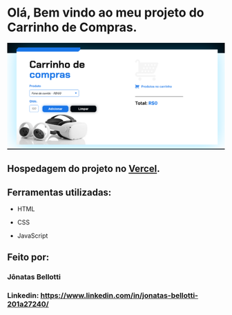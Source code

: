 # Olá, Bem vindo ao meu projeto do Carrinho de Compras.

![image](https://github.com/Jbellottis/carrinho-compras/blob/main/assets/Captura%20de%20tela%202025-04-08%20191137.png)

## Hospedagem do projeto no [Vercel](https://alugames-swart.vercel.app/).

## Ferramentas utilizadas:

* HTML

* CSS

* JavaScript

## Feito por:

### Jônatas Bellotti

### Linkedin: https://www.linkedin.com/in/jonatas-bellotti-201a27240/
